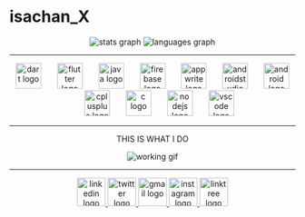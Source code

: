 # isachan_X

<div align="center">
  <img src="https://github-readme-stats.vercel.app/api?username=Sachan-aditya&hide_title=false&hide_rank=false&show_icons=true&include_all_commits=true&count_private=true&disable_animations=false&theme=dracula&locale=en&hide_border=false&order=1" alt="stats graph" />
  <img src="https://github-readme-stats.vercel.app/api/top-langs?username=Sachan-aditya&locale=en&hide_title=false&layout=compact&card_width=320&langs_count=5&theme=dracula&hide_border=false&order=2" alt="languages graph" />
</div>

---

<div align="center">
  <img src="https://cdn.jsdelivr.net/gh/devicons/devicon/icons/dart/dart-plain-wordmark.svg" height="45" alt="dart logo" />
  <img width="20" />
  <img src="https://cdn.jsdelivr.net/gh/devicons/devicon/icons/flutter/flutter-original.svg" height="45" alt="flutter logo" />
  <img width="20" />
  <img src="https://cdn.jsdelivr.net/gh/devicons/devicon/icons/java/java-original.svg" height="45" alt="java logo" />
  <img width="20" />
  <img src="https://cdn.jsdelivr.net/gh/devicons/devicon/icons/firebase/firebase-plain-wordmark.svg" height="45" alt="firebase logo" />
  <img width="20" />
  <img src="https://cdn.jsdelivr.net/gh/devicons/devicon/icons/appwrite/appwrite-original-wordmark.svg" height="45" alt="appwrite logo" />
  <img width="20" />
  <img src="https://cdn.jsdelivr.net/gh/devicons/devicon/icons/androidstudio/androidstudio-original.svg" height="45" alt="androidstudio logo" />
  <img width="20" />
  <img src="https://cdn.jsdelivr.net/gh/devicons/devicon/icons/android/android-plain-wordmark.svg" height="45" alt="android logo" />
  <img width="20" />
  <img src="https://cdn.jsdelivr.net/gh/devicons/devicon/icons/cplusplus/cplusplus-original.svg" height="45" alt="cplusplus logo" />
  <img width="20" />
  <img src="https://cdn.jsdelivr.net/gh/devicons/devicon/icons/c/c-line.svg" height="45" alt="c logo" />
  <img width="20" />
  <img src="https://cdn.jsdelivr.net/gh/devicons/devicon/icons/nodejs/nodejs-plain-wordmark.svg" height="45" alt="nodejs logo" />
  <img width="20" />
  <img src="https://cdn.jsdelivr.net/gh/devicons/devicon/icons/vscode/vscode-original-wordmark.svg" height="45" alt="vscode logo" />
</div>

---

<p align="center">THIS IS WHAT I DO</p>

<div align="center">
  <img src="https://i.giphy.com/media/v1.Y2lkPTc5MGI3NjExM2I4a3h5cmV1ZWFrNnhrbW16MDVqNWdrODFnMGs1OHM2eWttcGdtMiZlcD12MV9pbnRlcm5hbF9naWZfYnlfaWQmY3Q9Zw/BDz6tWBtXDL4Q/giphy.gif" alt="working gif" />
</div>

---

<div align="center">
  <a href="https://tr.ee/XKhI73Czxb" target="_blank">
    <img src="https://raw.githubusercontent.com/maurodesouza/profile-readme-generator/master/src/assets/icons/social/linkedin/default.svg" width="50" alt="linkedin logo" />
  </a>
  <a href="https://twitter.com/isachan_x" target="_blank">
    <img src="https://raw.githubusercontent.com/maurodesouza/profile-readme-generator/master/src/assets/icons/social/twitter/default.svg" width="50" alt="twitter logo" />
  </a>
  <a href="mailto:sachanaditya207@gmail.com" target="_blank">
    <img src="https://raw.githubusercontent.com/maurodesouza/profile-readme-generator/master/src/assets/icons/social/gmail/default.svg" width="50" alt="gmail logo" />
  </a>
  <a href="https://tr.ee/WYGpY5fteV" target="_blank">
    <img src="https://raw.githubusercontent.com/maurodesouza/profile-readme-generator/master/src/assets/icons/social/instagram/default.svg" width="50" alt="instagram logo" />
  </a>
  <a href="https://linktr.ee/sachan.aditya" target="_blank">
    <img src="https://raw.githubusercontent.com/maurodesouza/profile-readme-generator/master/src/assets/icons/social/linktree/default.svg" width="50" alt="linktree logo" />
  </a>
</div>
